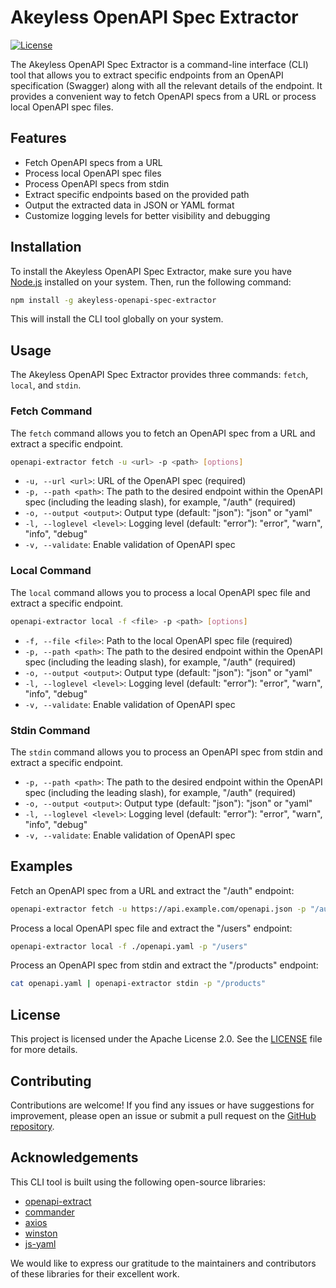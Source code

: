 # Akeyless OpenAPI Spec Extractor

[![License](https://img.shields.io/badge/License-Apache%202.0-blue.svg)](https://opensource.org/licenses/Apache-2.0)

The Akeyless OpenAPI Spec Extractor is a command-line interface (CLI) tool that allows you to extract specific endpoints from an OpenAPI specification (Swagger) along with all the relevant details of the endpoint. It provides a convenient way to fetch OpenAPI specs from a URL or process local OpenAPI spec files.

## Features

- Fetch OpenAPI specs from a URL
- Process local OpenAPI spec files
- Process OpenAPI specs from stdin
- Extract specific endpoints based on the provided path
- Output the extracted data in JSON or YAML format
- Customize logging levels for better visibility and debugging

## Installation

To install the Akeyless OpenAPI Spec Extractor, make sure you have [Node.js](https://nodejs.org) installed on your system. Then, run the following command:

```bash
npm install -g akeyless-openapi-spec-extractor
```

This will install the CLI tool globally on your system.

## Usage

The Akeyless OpenAPI Spec Extractor provides three commands: `fetch`, `local`, and `stdin`.

### Fetch Command

The `fetch` command allows you to fetch an OpenAPI spec from a URL and extract a specific endpoint.

```bash
openapi-extractor fetch -u <url> -p <path> [options]
```

- `-u, --url <url>`: URL of the OpenAPI spec (required)
- `-p, --path <path>`: The path to the desired endpoint within the OpenAPI spec (including the leading slash), for example, "/auth" (required)
- `-o, --output <output>`: Output type (default: "json"): "json" or "yaml"
- `-l, --loglevel <level>`: Logging level (default: "error"): "error", "warn", "info", "debug"
- `-v, --validate`: Enable validation of OpenAPI spec

### Local Command

The `local` command allows you to process a local OpenAPI spec file and extract a specific endpoint.

```bash
openapi-extractor local -f <file> -p <path> [options]
```

- `-f, --file <file>`: Path to the local OpenAPI spec file (required)
- `-p, --path <path>`: The path to the desired endpoint within the OpenAPI spec (including the leading slash), for example, "/auth" (required)
- `-o, --output <output>`: Output type (default: "json"): "json" or "yaml"
- `-l, --loglevel <level>`: Logging level (default: "error"): "error", "warn", "info", "debug"
- `-v, --validate`: Enable validation of OpenAPI spec

### Stdin Command

The `stdin` command allows you to process an OpenAPI spec from stdin and extract a specific endpoint.

- `-p, --path <path>`: The path to the desired endpoint within the OpenAPI spec (including the leading slash), for example, "/auth" (required)
- `-o, --output <output>`: Output type (default: "json"): "json" or "yaml"
- `-l, --loglevel <level>`: Logging level (default: "error"): "error", "warn", "info", "debug"
- `-v, --validate`: Enable validation of OpenAPI spec

## Examples

Fetch an OpenAPI spec from a URL and extract the "/auth" endpoint:

```bash
openapi-extractor fetch -u https://api.example.com/openapi.json -p "/auth"
```

Process a local OpenAPI spec file and extract the "/users" endpoint:

```bash
openapi-extractor local -f ./openapi.yaml -p "/users"
```

Process an OpenAPI spec from stdin and extract the "/products" endpoint:

```bash
cat openapi.yaml | openapi-extractor stdin -p "/products"
```

## License

This project is licensed under the Apache License 2.0. See the [LICENSE](LICENSE) file for more details.

## Contributing

Contributions are welcome! If you find any issues or have suggestions for improvement, please open an issue or submit a pull request on the [GitHub repository](https://github.com/akeyless-community/akeyless-openapi-spec-extractor).

## Acknowledgements

This CLI tool is built using the following open-source libraries:

- [openapi-extract](https://www.npmjs.com/package/openapi-extract)
- [commander](https://www.npmjs.com/package/commander)
- [axios](https://www.npmjs.com/package/axios)
- [winston](https://www.npmjs.com/package/winston)
- [js-yaml](https://www.npmjs.com/package/js-yaml)

We would like to express our gratitude to the maintainers and contributors of these libraries for their excellent work.
